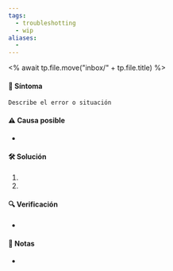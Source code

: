 ```yaml
---
tags:
  - troubleshotting
  - wip
aliases:
  - 
---
```

<% await tp.file.move("inbox/" + tp.file.title) %>
#### 🔎 Síntoma
`Describe el error o situación`

#### ⚠️ Causa posible
- 

#### 🛠️ Solución
1. 
2. 

#### 🔍 Verificación
- 

#### 📌 Notas
- 

